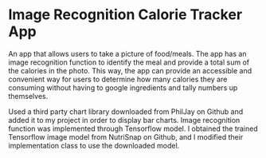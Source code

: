 # Image Recognition Calorie Tracker App

An app that allows users to take a picture of food/meals. The app has an image recognition function to identify the meal and provide a total sum of the calories in the photo. This way, the app can provide an accessible and convenient way for users to determine how many calories they are consuming without having to google ingredients and tally numbers up themselves. 

Used a third party chart library downloaded from PhilJay on Github and added it to my project in order to display bar charts.
Image recognition function was implemented through Tensorflow model. I obtained the trained Tensorflow image model from NutriSnap on Github, and I modified their implementation class to use the downloaded model.
